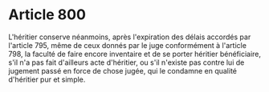 # Article 800

L'héritier conserve néanmoins, après l'expiration des délais accordés par l'article 795, même de ceux donnés par le juge conformément à l'article 798, la faculté de faire encore inventaire et de se porter héritier bénéficiaire, s'il n'a pas fait d'ailleurs acte d'héritier, ou s'il n'existe pas contre lui de jugement passé en force de chose jugée, qui le condamne en qualité d'héritier pur et simple.